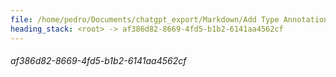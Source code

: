 ```yaml
---
file: /home/pedro/Documents/chatgpt_export/Markdown/Add Type Annotations to Meta.md
heading_stack: <root> -> af386d82-8669-4fd5-b1b2-6141aa4562cf
---
```

###### af386d82-8669-4fd5-b1b2-6141aa4562cf
